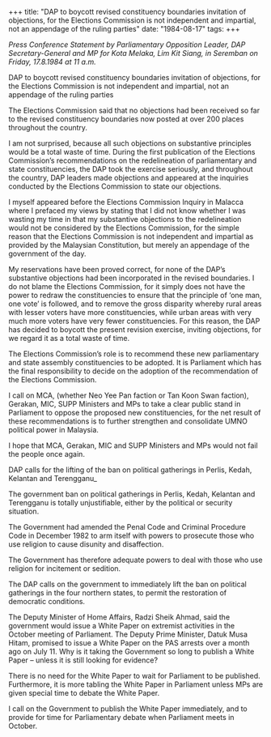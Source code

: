 +++ 
title: "DAP to boycott revised constituency boundaries invitation of objections, for the Elections Commission is not independent and impartial, not an appendage of the ruling parties"
date: "1984-08-17"
tags:
+++

_Press Conference Statement by Parliamentary Opposition Leader, DAP Secretary-General and MP for Kota Melaka, Lim Kit Siang, in Seremban on Friday, 17.8.1984 at 11 a.m._

DAP to boycott revised constituency boundaries invitation of objections, for the Elections Commission is not independent and impartial, not an appendage of the ruling parties

The Elections Commission said that no objections had been received so far to the revised constituency boundaries now posted at over 200 places throughout the country.</u>

I am not surprised, because all such objections on substantive principles would be a total waste of time. During the first publication of the Elections Commission’s recommendations on the redelineation of parliamentary and state constituencies, the DAP took the exercise seriously, and throughout the country, DAP leaders made objections and appeared at the inquiries conducted by the Elections Commission to state our objections.

I myself appeared before the Elections Commission Inquiry in Malacca where I prefaced my views by stating that I did not know whether I was wasting my time in that my substantive objections to the redelineation would not be considered by the Elections Commission, for the simple reason that the Elections Commission is not independent and impartial as provided by the Malaysian Constitution, but merely an appendage of the government of the day.

My reservations have been proved correct, for none of the DAP’s substantive objections had been incorporated in the revised boundaries. I do not blame the Elections Commission, for it simply does not have the power to redraw the constituencies to ensure that the principle of ‘one man, one vote’ is followed, and to remove the gross disparity whereby rural areas with lesser voters have more constituencies, while urban areas with very much more voters have very fewer constituencies. For this reason, the DAP has decided to boycott the present revision exercise, inviting objections, for we regard it as a total waste of time.

The Elections Commission’s role is to recommend these new parliamentary and state assembly constituencies to be adopted. It is Parliament which has the final responsibility to decide on the adoption of the recommendation of the Elections Commission.

I call on MCA, (whether Neo Yee Pan faction or Tan Koon Swan faction), Gerakan, MIC, SUPP Ministers and MPs to take a clear public stand in Parliament to oppose the proposed new constituencies, for the net result of these recommendations is to further strengthen and consolidate UMNO political power in Malaysia.

I hope that MCA, Gerakan, MIC and SUPP Ministers and MPs would not fail the people once again.

DAP calls for the lifting of the ban on political gatherings in Perlis, Kedah, Kelantan and Terengganu_

The government ban on political gatherings in Perlis, Kedah, Kelantan and Terengganu is totally unjustifiable, either by the political or security situation.

The Government had amended the Penal Code and Criminal Procedure Code in December 1982 to arm itself with powers to prosecute those who use religion to cause disunity and disaffection.

The Government has therefore adequate powers to deal with those who use religion for incitement or sedition.

The DAP calls on the government to immediately lift the ban on political gatherings in the four northern states, to permit the restoration of democratic conditions.

The Deputy Minister of Home Affairs, Radzi Sheik Ahmad, said the government would issue a White Paper on extremist activities in the October meeting of Parliament. The Deputy Prime Minister, Datuk Musa Hitam, promised to issue a White Paper on the PAS arrests over a month ago on July 11. Why is it taking the Government so long to publish a White Paper – unless it is still looking for evidence?

There is no need for the White Paper to wait for Parliament to be published. Furthermore, it is more tabling the White Paper in Parliament unless MPs are given special time to debate the White Paper.

I call on the Government to publish the White Paper immediately, and to provide for time for Parliamentary debate when Parliament meets in October.
 
